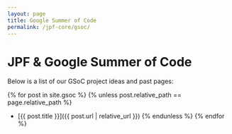 ```yaml
---
layout: page
title: Google Summer of Code
permalink: /jpf-core/gsoc/
---
```


# JPF & Google Summer of Code

Below is a list of our GSoC project ideas and past pages:

{% for post in site.gsoc %}
{% unless post.relative_path == page.relative_path %}
- [{{ post.title }}]({{ post.url | relative_url }})
  {% endunless %}
  {% endfor %}
